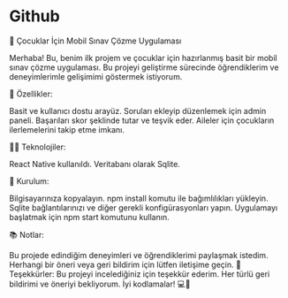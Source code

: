 # Github
 🚀 Çocuklar İçin Mobil Sınav Çözme Uygulaması

Merhaba! Bu, benim ilk projem ve çocuklar için hazırlanmış basit bir mobil sınav çözme uygulaması. Bu projeyi geliştirme sürecinde öğrendiklerim ve deneyimlerimle gelişimimi göstermek istiyorum.

🌟 Özellikler:

Basit ve kullanıcı dostu arayüz.
Soruları ekleyip düzenlemek için admin paneli.
Başarıları skor şeklinde tutar ve teşvik eder.
Aileler için çocukların ilerlemelerini takip etme imkanı.

👩‍💻 Teknolojiler:

React Native kullanıldı.
Veritabanı olarak Sqlite.

🔧 Kurulum:

Bilgisayarınıza kopyalayın.
npm install komutu ile bağımlılıkları yükleyin.
Sqlite bağlantılarınızı ve diğer gerekli konfigürasyonları yapın.
Uygulamayı başlatmak için npm start komutunu kullanın.

📚 Notlar:

Bu projede edindiğim deneyimleri ve öğrendiklerimi paylaşmak istedim.
Herhangi bir öneri veya geri bildirim için lütfen iletişime geçin.
🙏 Teşekkürler:
Bu projeyi incelediğiniz için teşekkür ederim. Her türlü geri bildirimi ve öneriyi bekliyorum. İyi kodlamalar! 💻🚀
